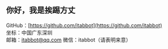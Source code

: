 ## 你好，我是挨踢方丈

GitHub：[https://github.com/itabbot](https://github.com/itabbot)  
坐标：中国广东深圳  
邮箱：itabbot@qq.com
微信：itabbot（请表明来意）
